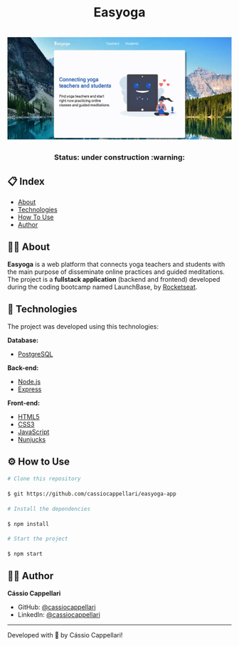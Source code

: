<h1 align="center">Easyoga</h1>

<h1 align="center">
    <img src="./public/assets/easyoga-demo-gif.gif">
</h1>

<h3 align="center"> 
	Status: under construction :warning:
</h3>

## 📋 Index

- [About](#-about)
- [Technologies](#-technologies)
- [How To Use](#-how-to-use)
- [Author](#-author)

## 🧘‍♀️ About

**Easyoga** is a web platform that connects yoga teachers and students with the main purpose of disseminate online practices and guided meditations. The project is a **fullstack application** (backend and frontend) developed during the coding bootcamp named LaunchBase, by [Rocketseat](https://rocketseat.com.br/).

## 🤖 Technologies

The project was developed using this technologies:

**Database:**
- [PostgreSQL](https://www.postgresql.org/)

**Back-end:**
- [Node.js](https://nodejs.org/en/)
- [Express](https://expressjs.com/)

**Front-end:**
- [HTML5](https://developer.mozilla.org/en-US/docs/Web/Guide/HTML/HTML5)
- [CSS3](https://developer.mozilla.org/en-US/docs/Archive/CSS3)
- [JavaScript](https://js.org/)
- [Nunjucks](https://mozilla.github.io/nunjucks/)

## ⚙ How to Use

```bash
# Clone this repository

$ git https://github.com/cassiocappellari/easyoga-app

# Install the dependencies

$ npm install

# Start the project

$ npm start

```

## 👨‍🚀 Author

**Cássio Cappellari**

- GitHub: [@cassiocappellari](https://github.com/cassiocappellari)
- LinkedIn: [@cassiocappellari](https://www.linkedin.com/in/cassiocappellari/)

---

Developed with 💚 by Cássio Cappellari!
